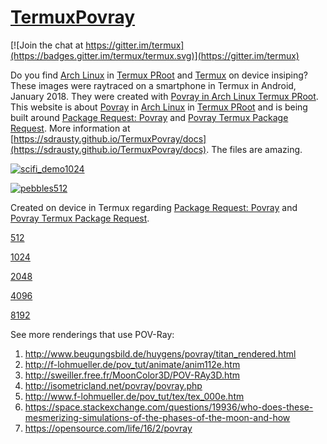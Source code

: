 # [TermuxPovray](https://github.com/sdrausty/TermuxPovray)

[![Join the chat at https://gitter.im/termux](https://badges.gitter.im/termux/termux.svg)](https://gitter.im/termux)  

Do you find [Arch Linux](https://sdrausty.github.io/TermuxArch/) in [Termux PRoot](https://github.com/termux/proot) and [Termux](https://termux.com) on device insiping?  These images were raytraced on a smartphone in Termux in Android, January 2018.  They were created with [Povray in Arch Linux Termux PRoot](https://sdrausty.github.io/TermuxArch/). This website is about [Povray](https://github.com/POV-Ray) in [Arch Linux](https://sdrausty.github.io/TermuxArch/) in [Termux PRoot](https://github.com/termux/proot) and is being built around [Package Request: Povray](https://github.com/termux/termux-packages/issues/202) and [Povray Termux Package Request](https://github.com/POV-Ray/povray/issues/291).  More information at [https://sdrausty.github.io/TermuxPovray/docs](https://sdrausty.github.io/TermuxPovray/docs).  The files are amazing. 

[![scifi_demo1024](https://sdrausty.github.io/TermuxPovray/docs/files/scifi_demo/scifi_demo1024.png)](https://sdrausty.github.io/TermuxPovray/docs/files/scifi_demo/scifi_demo1024.png)

[![pebbles512](https://sdrausty.github.io/TermuxPovray/docs/files/pebbles/pebbles512.png)](https://sdrausty.github.io/TermuxPovray/docs/files/pebbles/pebbles512.png)

Created on device in Termux regarding [Package Request: Povray](https://github.com/termux/termux-packages/issues/202) and [Povray Termux Package Request](https://github.com/POV-Ray/povray/issues/291). 

[512](512)

[1024](1024)

[2048](2048)

[4096](4096)

[8192](8192)

See more renderings that use POV-Ray:
1. http://www.beugungsbild.de/huygens/povray/titan_rendered.html
2. http://f-lohmueller.de/pov_tut/animate/anim112e.htm
3. http://sweiller.free.fr/MoonColor3D/POV-RAy3D.htm
4. http://isometricland.net/povray/povray.php
5. http://www.f-lohmueller.de/pov_tut/tex/tex_000e.htm
6. https://space.stackexchange.com/questions/19936/who-does-these-mesmerizing-simulations-of-the-phases-of-the-moon-and-how
7. https://opensource.com/life/16/2/povray
